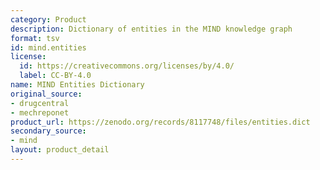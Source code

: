 ```yaml
---
category: Product
description: Dictionary of entities in the MIND knowledge graph
format: tsv
id: mind.entities
license:
  id: https://creativecommons.org/licenses/by/4.0/
  label: CC-BY-4.0
name: MIND Entities Dictionary
original_source:
- drugcentral
- mechreponet
product_url: https://zenodo.org/records/8117748/files/entities.dict
secondary_source:
- mind
layout: product_detail
---
```

